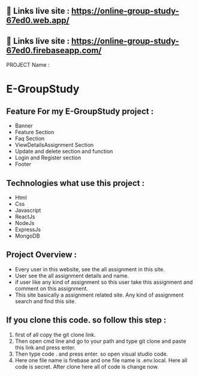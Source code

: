 ## 🔗 Links live site : https://online-group-study-67ed0.web.app/ 
## 🔗 Links live site : https://online-group-study-67ed0.firebaseapp.com/


PROJECT Name :  
# E-GroupStudy 

## Feature For my E-GroupStudy project :

 - Banner
 - Feature Section
 - Faq Section
 - ViewDetailsAssignment Section
 - Update and delete section and function
 - Login and Register section
 - Footer

##  Technologies what use this project :

 - Html
 - Css
 - Javascript
 - ReactJs
 - NodeJs
 - ExpressJs
 - MongoDB


##  Project Overview :

 - Every user in this website, see the all assignment in this site.
 - User see the all assignment details and name.
 - if user like any kind of assignment so this user take this assignment and comment on this assignment.
 - This site basically a assignment related site. Any kind of assignment search and find this site.

##  If you clone this code. so follow this step :
1. first of all copy the git clone link.
2. Then open cmd line and go to your path and type git clone and paste this link and press enter.
3. Then type code . and press enter. so open visual studio code.
4. Here one file name is firebase and one file name is .env.local. Here all code is secret. After clone here all of code is change now.
   
